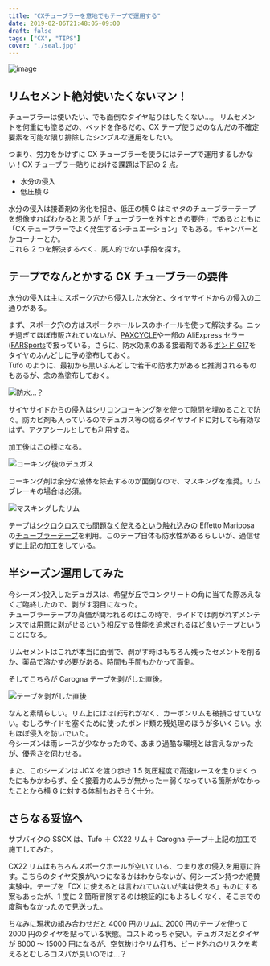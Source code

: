 ```yaml
---
title: "CXチューブラーを意地でもテープで運用する"
date: 2019-02-06T21:48:05+09:00
draft: false
tags: ["CX", "TIPS"]
cover: "./seal.jpg"
---
```


![image](./seal.jpg)

## リムセメント絶対使いたくないマン！

チューブラーは使いたい、でも面倒なタイヤ貼りはしたくない…。
リムセメントを何重にも塗るだの、ベッドを作るだの、CX テープ使うだのなんだの不確定要素を可能な限り排除したシンプルな運用をしたい。

つまり、労力をかけずに CX チューブラーを使うにはテープで運用するしかない！CX チューブラー貼りにおける課題は下記の 2 点。

- 水分の侵入
- 低圧横 G

水分の侵入は接着剤の劣化を招き、低圧の横 G はミヤタのチューブラーテープを想像すればわかると思うが「チューブラーを外すときの要件」であるとともに「CX チューブラーでよく発生するシチュエーション」でもある。キャンバーとかコーナーとか。  
これら 2 つを解決するべく、属人的でない手段を探す。

## テープでなんとかする CX チューブラーの要件

水分の侵入は主にスポーク穴から侵入した水分と、タイヤサイドからの侵入の二通りがある。

まず、スポーク穴の方はスポークホールレスのホイールを使って解決する。ニッチ過ぎてほぼ市販されていないが、[PAXCYCLE](http://www.paxcycle.com/)や一部の AliExpress セラー([FARSports](https://www.aliexpress.com/store/all-wholesale-products/103713.html)で扱っている。さらに、防水効果のある接着剤である[ボンド G17](https://amzn.to/2JeDVs9)をタイヤのふんどしに予め塗布しておく。  
Tufo のように、最初から黒いふんどしで若干の防水力があると推測されるものもあるが、念の為塗布しておく。

![防水…？](./tufo.jpg)

サイヤサイドからの侵入は[シリコンコーキング剤](https://amzn.to/2Sgj7tN)を使って隙間を埋めることで防ぐ。防カビ剤も入っているのでデュガス等の腐るタイヤサイドに対しても有効なはず。アクアシールとしても利用する。

加工後はこの様になる。

![コーキング後のデュガス](./coaking.jpg)

コーキング剤は余分な液体を除去するのが面倒なので、マスキングを推奨。リムブレーキの場合は必須。

![マスキングしたリム](./seal.jpg)

<LinkBox isAmazonLink url="http://www.amazon.co.jp/exec/obidos/ASIN/B000TGLPM2/gensobunya-22/ref=nosim/" />

テープは[シクロクロスでも問題なく使えるという触れ込み](https://www.cyclowired.jp/lifenews/node/191669)の Effetto Mariposa の[チューブラーテープ](https://amzn.to/2u8o89K)を利用。このテープ自体も防水性があるらしいが、過信せずに上記の加工をしている。

## 半シーズン運用してみた

今シーズン投入したデュガスは、希望が丘でコンクリートの角に当てた際あえなくご臨終したので、剥がす羽目になった。  
チューブラーテープの真価が問われるのはこの時で、ライドでは剥がれずメンテンスでは用意に剥がせるという相反する性能を追求されるほど良いテープということになる。

リムセメントはこれが本当に面倒で、剥がす時はもちろん残ったセメントを削るか、薬品で溶かす必要がある。時間も手間もかかって面倒。

そしてこちらが Carogna テープを剥がした直後。

![テープを剥がした直後](./purged.jpg)

なんと素晴らしい。リム上にはほぼ汚れがなく、カーボンリムも破損させていない。むしろサイドを塞ぐために使ったボンド類の残処理のほうが多いくらい。水もほぼ侵入を防いでいた。  
今シーズンは雨レースが少なかったので、あまり過酷な環境とは言えなかったが、優秀さを伺わせる。

また、このシーズンは JCX を渡り歩き 1.5 気圧程度で高速レースを走りまくったにもかかわらず、全く接着力のムラが無かった＝弱くなっている箇所がなかったことから横 G に対する体制もおそらく十分。

## さらなる妥協へ

サブバイクの SSCX は、Tufo ＋ CX22 リム＋ Carogna テープ＋上記の加工で施工してみた。

CX22 リムはもちろんスポークホールが空いている、つまり水の侵入を用意に許す。こちらのタイヤ交換がいつになるかはわからないが、何シーズン持つか絶賛実験中。テープを「CX に使えるとは言われていないが実は使える」ものにする案もあったが、1 度に 2 箇所冒険するのは検証的にもよろしくなく、そこまでの度胸もなかったので見送った。

ちなみに現状の組み合わせだと 4000 円のリムに 2000 円のテープを使って 2000 円のタイヤを貼っている状態。コストめっちゃ安い。デュガスだとタイヤが 8000 ～ 15000 円になるが、空気抜けやリム打ち、ビード外れのリスクを考えるとむしろコスパが良いのでは…？

<LinkBox isAmazonLink url="http://www.amazon.co.jp/exec/obidos/ASIN/B00SYZFCGU/gensobunya-22/ref=nosim/" />
